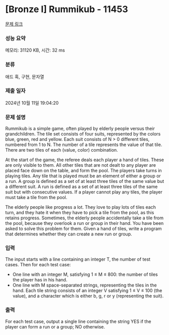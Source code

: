 # [Bronze I] Rummikub - 11453 

[문제 링크](https://www.acmicpc.net/problem/11453) 

### 성능 요약

메모리: 31120 KB, 시간: 32 ms

### 분류

애드 혹, 구현, 문자열

### 제출 일자

2024년 10월 11일 19:04:20

### 문제 설명

<p>Rummikub is a simple game, often played by elderly people versus their grandchildren. The tile set consists of four suits, represented by the colors blue, green, red and yellow. Each suit consists of N > 0 different tiles, numbered from 1 to N. The number of a tile represents the value of that tile. There are two tiles of each (value, color) combination.</p>

<p>At the start of the game, the referee deals each player a hand of tiles. These are only visible to them. All other tiles that are not dealt to any player are placed face down on the table, and form the pool. The players take turns in playing tiles. Any tile that is played must be an element of either a group or a run. A group is defined as a set of at least three tiles of the same value but a different suit. A run is defined as a set of at least three tiles of the same suit but with consecutive values. If a player cannot play any tiles, the player must take a tile from the pool.</p>

<p>The elderly people like progress a lot. They love to play lots of tiles each turn, and they hate it when they have to pick a tile from the pool, as this retains progress. Sometimes, the elderly people accidentally take a tile from the pool, because they overlook a run or group in their hand. You have been asked to solve this problem for them. Given a hand of tiles, write a program that determines whether they can create a new run or group.</p>

### 입력 

 <p>The input starts with a line containing an integer T, the number of test cases. Then for each test case:</p>

<ul>
	<li>One line with an integer M, satisfying 1 ≤ M ≤ 800: the number of tiles the player has in his hand.</li>
	<li>One line with M space-separated strings, representing the tiles in the hand. Each tile string consists of an integer V satisfying 1 ≤ V ≤ 100 (the value), and a character which is either b, g, r or y (representing the suit).</li>
</ul>

### 출력 

 <p>For each test case, output a single line containing the string YES if the player can form a run or a group; NO otherwise.</p>

